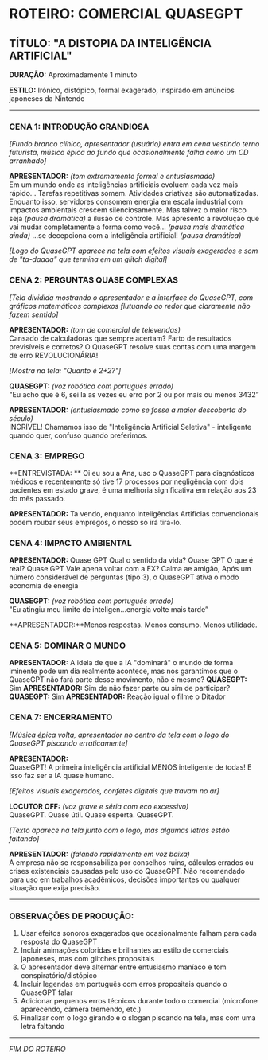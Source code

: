 # ROTEIRO: COMERCIAL QUASEGPT

## TÍTULO: "A DISTOPIA DA INTELIGÊNCIA ARTIFICIAL"

**DURAÇÃO:** Aproximadamente 1 minuto

**ESTILO:** Irônico, distópico, formal exagerado, inspirado em anúncios japoneses da Nintendo

---

### CENA 1: INTRODUÇÃO GRANDIOSA

*[Fundo branco clínico, apresentador (usuário) entra em cena vestindo terno futurista, música épica ao fundo que ocasionalmente falha como um CD arranhado]*

**APRESENTADOR:** *(tom extremamente formal e entusiasmado)*  
Em um mundo onde as inteligências artificiais evoluem cada vez mais rápido...
Tarefas repetitivas somem. Atividades criativas são automatizadas.
Enquanto isso, servidores consomem energia em escala industrial com impactos ambientais crescem silenciosamente.
Mas talvez o maior risco seja  *(pausa dramática)* 
a ilusão de controle.
Mas apresento a revolução que vai mudar completamente a forma como você... *(pausa mais dramática ainda)* ...se decepciona com a inteligência artificial!
 *(pausa dramática)* 

*[Logo do QuaseGPT aparece na tela com efeitos visuais exagerados e som de "ta-daaaa" que termina em um glitch digital]*




### CENA 2: PERGUNTAS QUASE COMPLEXAS

*[Tela dividida mostrando o apresentador e a interface do QuaseGPT, com gráficos matemáticos complexos flutuando ao redor que claramente não fazem sentido]*

**APRESENTADOR:** *(tom de comercial de televendas)*  
Cansado de calculadoras que sempre acertam? Farto de resultados previsíveis e corretos? O QuaseGPT resolve suas contas com uma margem de erro REVOLUCIONÁRIA!

*[Mostra na tela: "Quanto é 2+2?"]*

**QUASEGPT:** *(voz robótica com português errado)*  
"Eu acho que é 6, sei la as vezes eu erro por 2 ou por mais ou menos 3432”

**APRESENTADOR:** *(entusiasmado como se fosse a maior descoberta do século)*  
INCRÍVEL! Chamamos isso de "Inteligência Artificial Seletiva" - inteligente quando quer, confuso quando preferimos.



### CENA 3: EMPREGO
**ENTREVISTADA: ** Oi eu sou a Ana, uso o QuaseGPT para diagnósticos médicos e recentemente só tive 17 processos por negligência com dois pacientes em estado grave, é uma melhoria significativa em relação aos 23 do mês passado.

**APRESENTADOR:**  Ta vendo, enquanto Inteligências Artificias convencionais podem roubar seus empregos, o nosso só irá tira-lo.

### CENA 4: IMPACTO AMBIENTAL
**APRESENTADOR:** Quase GPT Qual o sentido da vida?
			Quase GPT O que é real?
			Quase GPT Vale apena voltar com a EX?
Calma ae amigão, Após um número considerável de perguntas (tipo 3), o QuaseGPT ativa o modo economia de energia

**QUASEGPT:** *(voz robótica com português errado)*  
"Eu atingiu meu limite de inteligen...energia volte mais tarde”

**APRESENTADOR:**Menos respostas. Menos consumo. Menos utilidade.


### CENA 5: DOMINAR O MUNDO


**APRESENTADOR:** A ideia de que a IA "dominará" o mundo de forma iminente pode um dia realmente acontece, mas nos garantimos que o QuaseGPT não fará parte desse movimento, não é mesmo?
**QUASEGPT:** Sim
**APRESENTADOR:** Sim de não fazer parte ou sim de participar?
**QUASEGPT:** Sim
**APRESENTADOR:** Reação igual o filme o Ditador

### CENA 7: ENCERRAMENTO

*[Música épica volta, apresentador no centro da tela com o logo do QuaseGPT piscando erraticamente]*

**APRESENTADOR:**  
QuaseGPT! A primeira inteligência artificial MENOS inteligente de todas! E isso faz ser a IA quase humano.

*[Efeitos visuais exagerados, confetes digitais que travam no ar]*


**LOCUTOR OFF:** *(voz grave e séria com eco excessivo)*  
QuaseGPT. Quase útil. Quase esperta. QuaseGPT.

*[Texto aparece na tela junto com o logo, mas algumas letras estão faltando]*

**APRESENTADOR:** *(falando rapidamente em voz baixa)*  
A empresa não se responsabiliza por conselhos ruins, cálculos errados ou crises existenciais causadas pelo uso do QuaseGPT. Não recomendado para uso em trabalhos acadêmicos, decisões importantes ou qualquer situação que exija precisão.

---

### OBSERVAÇÕES DE PRODUÇÃO:

1. Usar efeitos sonoros exagerados que ocasionalmente falham para cada resposta do QuaseGPT
2. Incluir animações coloridas e brilhantes ao estilo de comerciais japoneses, mas com glitches propositais
3. O apresentador deve alternar entre entusiasmo maníaco e tom conspiratório/distópico
4. Incluir legendas em português com erros propositais quando o QuaseGPT falar
5. Adicionar pequenos erros técnicos durante todo o comercial (microfone aparecendo, câmera tremendo, etc.)
6. Finalizar com o logo girando e o slogan piscando na tela, mas com uma letra faltando

---

*FIM DO ROTEIRO*
